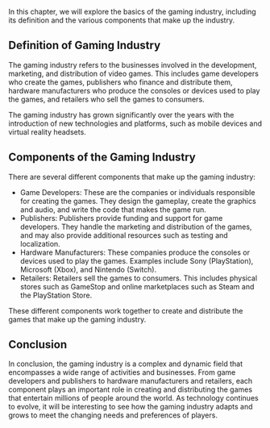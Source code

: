 
In this chapter, we will explore the basics of the gaming industry, including its definition and the various components that make up the industry.

Definition of Gaming Industry
-----------------------------

The gaming industry refers to the businesses involved in the development, marketing, and distribution of video games. This includes game developers who create the games, publishers who finance and distribute them, hardware manufacturers who produce the consoles or devices used to play the games, and retailers who sell the games to consumers.

The gaming industry has grown significantly over the years with the introduction of new technologies and platforms, such as mobile devices and virtual reality headsets.

Components of the Gaming Industry
---------------------------------

There are several different components that make up the gaming industry:

* Game Developers: These are the companies or individuals responsible for creating the games. They design the gameplay, create the graphics and audio, and write the code that makes the game run.
* Publishers: Publishers provide funding and support for game developers. They handle the marketing and distribution of the games, and may also provide additional resources such as testing and localization.
* Hardware Manufacturers: These companies produce the consoles or devices used to play the games. Examples include Sony (PlayStation), Microsoft (Xbox), and Nintendo (Switch).
* Retailers: Retailers sell the games to consumers. This includes physical stores such as GameStop and online marketplaces such as Steam and the PlayStation Store.

These different components work together to create and distribute the games that make up the gaming industry.

Conclusion
----------

In conclusion, the gaming industry is a complex and dynamic field that encompasses a wide range of activities and businesses. From game developers and publishers to hardware manufacturers and retailers, each component plays an important role in creating and distributing the games that entertain millions of people around the world. As technology continues to evolve, it will be interesting to see how the gaming industry adapts and grows to meet the changing needs and preferences of players.

